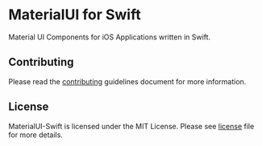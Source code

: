 # MaterialUI for Swift

Material UI Components for iOS Applications written in Swift.

## Contributing
Please read the [contributing](contributing) guidelines document for more information.

## License
MaterialUI-Swift is licensed under the MIT License. Please see [license](license) file for more details.
